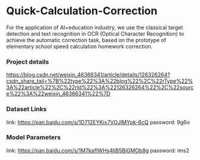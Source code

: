 # Quick-Calculation-Correction
For the application of AI+education industry, we use the classical target detection and text recognition in OCR (Optical Character Recognition) to achieve the automatic correction task, based on the prototype of elementary school speed calculation homework correction.

### Project details
https://blog.csdn.net/weixin_46366341/article/details/126326264?csdn_share_tail=%7B%22type%22%3A%22blog%22%2C%22rType%22%3A%22article%22%2C%22rId%22%3A%22126326264%22%2C%22source%22%3A%22weixin_46366341%22%7D

### Dataset Links
link: https://pan.baidu.com/s/1D712EYKix7VOJlMYpk-6cQ  password: 9g6o

### Model Parameters
link: https://pan.baidu.com/s/1M7kafIWHs4liB5BiGMOb8g  password: ims2
